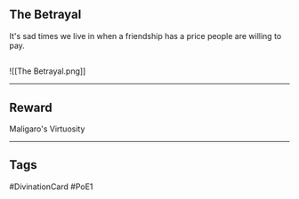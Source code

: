 ## The Betrayal
It's sad times we live in when a friendship has a price people are willing to pay.
## 
![[The Betrayal.png]]

---
## Reward
Maligaro's Virtuosity

---
## Tags
#DivinationCard
#PoE1